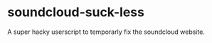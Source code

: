 soundcloud-suck-less
====================

A super hacky userscript to temporarly fix the soundcloud website. 
